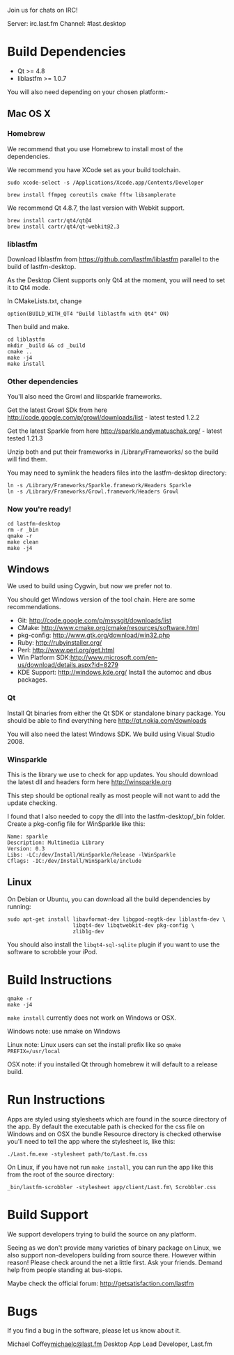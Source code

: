 Join us for chats on IRC!

Server: irc.last.fm
Channel: #last.desktop

# Build Dependencies

* Qt >= 4.8
* liblastfm >= 1.0.7

You will also need depending on your chosen platform:-

## Mac OS X

### Homebrew

We recommend that you use Homebrew to install most of the dependencies.

We recommend you have XCode set as your build toolchain.

```
sudo xcode-select -s /Applications/Xcode.app/Contents/Developer

```

```
brew install ffmpeg coreutils cmake fftw libsamplerate
```


We recommend Qt 4.8.7, the last version with Webkit support.

```
brew install cartr/qt4/qt@4
brew install cartr/qt4/qt-webkit@2.3
```

### liblastfm

Download liblastfm from https://github.com/lastfm/liblastfm parallel to the build of lastfm-desktop.

As the Desktop Client supports only Qt4 at the moment, you will need to set it to Qt4 mode.

In CMakeLists.txt, change
```
option(BUILD_WITH_QT4 "Build liblastfm with Qt4" ON)

```

Then build and make.
```
cd liblastfm
mkdir _build && cd _build
cmake ..
make -j4
make install
```

### Other dependencies

You'll also need the Growl and libsparkle frameworks.

Get the latest Growl SDk from here http://code.google.com/p/growl/downloads/list - latest tested 1.2.2

Get the latest Sparkle from here http://sparkle.andymatuschak.org/ - latest tested 1.21.3

Unzip both and put their frameworks in /Library/Frameworks/ so the build will find them.

You may need to symlink the headers files into the lastfm-desktop directory:

```
ln -s /Library/Frameworks/Sparkle.framework/Headers Sparkle
ln -s /Library/Frameworks/Growl.framework/Headers Growl
```

### Now you're ready!

```
cd lastfm-desktop
rm -r _bin
qmake -r
make clean
make -j4
```


## Windows

We used to build using Cygwin, but now we prefer not to.

You should get Windows version of the tool chain. Here are some recommendations.

- Git: http://code.google.com/p/msysgit/downloads/list
- CMake: http://www.cmake.org/cmake/resources/software.html
- pkg-config: http://www.gtk.org/download/win32.php
- Ruby: http://rubyinstaller.org/
- Perl: http://www.perl.org/get.html
- Win Platform SDK:http://www.microsoft.com/en-us/download/details.aspx?id=8279
- KDE Support: http://windows.kde.org/ Install the automoc and dbus packages.

### Qt

Install Qt binaries from either the Qt SDK or standalone binary package. You should be able to find everything here http://qt.nokia.com/downloads

You will also need the latest Windows SDK. We build using Visual Studio 2008.

### Winsparkle

This is the library we use to check for app updates. You should download the latest dll and headers form here http://winsparkle.org

This step should be optional really as most people will not want to add the update checking.

I found that I also needed to copy the dll into the lastfm-desktop/_bin folder. Create a pkg-config file for WinSparkle like this:

    Name: sparkle
    Description: Multimedia Library
    Version: 0.3
    Libs: -LC:/dev/Install/WinSparkle/Release -lWinSparkle
    Cflags: -IC:/dev/Install/WinSparkle/include

## Linux

On Debian or Ubuntu, you can download all the build dependencies by running:

    sudo apt-get install libavformat-dev libgpod-nogtk-dev liblastfm-dev \
                         libqt4-dev libqtwebkit-dev pkg-config \
                         zlib1g-dev

You should also install the `libqt4-sql-sqlite` plugin if you want to use the
software to scrobble your iPod.

# Build Instructions

    qmake -r
    make -j4
    
`make install` currently does not work on Windows or OSX.

Windows note: use nmake on Windows

Linux note: Linux users can set the install prefix like so `qmake PREFIX=/usr/local`

OSX note: if you installed Qt through homebrew it will default to a release build.

# Run Instructions

Apps are styled using stylesheets which are found in the source directory
of the app. By default the executable path is checked for the css file on
Windows and on OSX the bundle Resource directory is checked otherwise you'll
need to tell the app where the stylesheet is, like this: 

    ./Last.fm.exe -stylesheet path/to/Last.fm.css
    
On Linux, if you have not run `make install`, you can run the app like this
from the root of the source directory:

    _bin/lastfm-scrobbler -stylesheet app/client/Last.fm\ Scrobbler.css

# Build Support

We support developers trying to build the source on any platform. 

Seeing as we don't provide many varieties of binary package on Linux, we also
support non-developers building from source there. However within reason!
Please check around the net a little first. Ask your friends. Demand help
from people standing at bus-stops.

Maybe check the official forum: http://getsatisfaction.com/lastfm

# Bugs

If you find a bug in the software, please let us know about it.

Michael Coffey<michaelc@last.fm>
Desktop App Lead Developer, Last.fm
